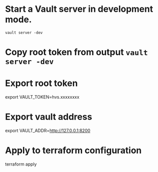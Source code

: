 # Start a Vault server in development mode.
```shell
vault server -dev
```

# Copy root token from output `vault server -dev`

# Export root token
export VAULT_TOKEN=hvs.xxxxxxxx

# Export vault address
export VAULT_ADDR=http://127.0.0.1:8200

# Apply to terraform configuration
terraform apply
